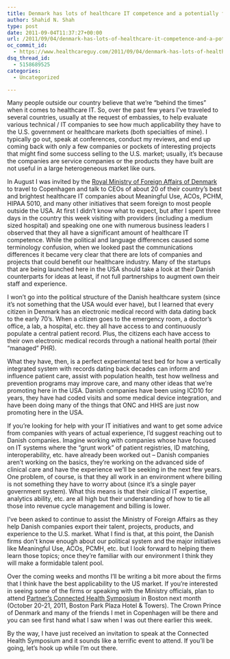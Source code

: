 ```yaml
---
title: Denmark has lots of healthcare IT competence and a potentially formidable talent pool
author: Shahid N. Shah
type: post
date: 2011-09-04T11:37:27+00:00
url: /2011/09/04/denmark-has-lots-of-healthcare-it-competence-and-a-potentially-formidable-talent-pool/
oc_commit_id:
  - https://www.healthcareguy.com/2011/09/04/denmark-has-lots-of-healthcare-it-competence-and-a-potentially-formidable-talent-pool/1478770761
dsq_thread_id:
  - 5158689525
categories:
  - Uncategorized

---
```

Many people outside our country believe that we’re “behind the times” when it comes to healthcare IT. So, over the past few years I’ve traveled to several countries, usually at the request of embassies, to help evaluate various technical / IT companies to see how much applicability they have to the U.S. government or healthcare markets (both specialties of mine). I typically go out, speak at conferences, conduct my reviews, and end up coming back with only a few companies or pockets of interesting projects that might find some success selling to the U.S. market; usually, it’s because the companies are service companies or the products they have built are not useful in a large heterogeneous market like ours. 

In August I was invited by the <a href="http://um.dk/en" target="_blank">Royal Ministry of Foreign Affairs of Denmark</a> to travel to Copenhagen and talk to CEOs of about 20 of their country’s best and brightest healthcare IT companies about Meaningful Use, ACOs, PCHM, HIPAA 5010, and many other initiatives that seem foreign to most people outside the USA. At first I didn’t know what to expect, but after I spent three days in the country this week visiting with providers (including a medium sized hospital) and speaking one one with numerous business leaders I observed that they all have a significant amount of healthcare IT competence. While the political and language differences caused some terminology confusion, when we looked past the communications differences it became very clear that there are lots of companies and projects that could benefit our healthcare industry. Many of the startups that are being launched here in the USA should take a look at their Danish counterparts for ideas at least, if not full partnerships to augment own their staff and experience.

I won’t go into the political structure of the Danish healthcare system (since it’s not something that the USA would ever have), but I learned that every citizen in Denmark has an electronic medical record with data dating back to the early 70’s. When a citizen goes to the emergency room, a doctor’s office, a lab, a hospital, etc. they all have access to and continuously populate a central patient record. Plus, the citizens each have access to their own electronic medical records through a national health portal (their “managed” PHR).

What they have, then, is a perfect experimental test bed for how a vertically integrated system with records dating back decades can inform and influence patient care, assist with population health, test how wellness and prevention programs may improve care, and many other ideas that we’re promoting here in the USA. Danish companies have been using ICD10 for years, they have had coded visits and some medical device integration, and have been doing many of the things that ONC and HHS are just now promoting here in the USA.

If you’re looking for help with your IT initiatives and want to get some advice from companies with years of actual experience, I’d suggest reaching out to Danish companies. Imagine working with companies whose have focused on IT systems where the “grunt work” of patient registries, ID matching, interoperability, etc. have already been worked out – Danish companies aren’t working on the basics, they’re working on the advanced side of clinical care and have the experience we’ll be seeking in the next few years. One problem, of course, is that they all work in an environment where billing is not something they have to worry about (since it’s a single payer government system). What this means is that their clinical IT expertise, analytics ability, etc. are all high but their understanding of how to tie all those into revenue cycle management and billing is lower.

I’ve been asked to continue to assist the Ministry of Foreign Affairs as they help Danish companies export their talent, projects, products, and experience to the U.S. market. What I find is that, at this point, the Danish firms don’t know enough about our political system and the major initiatives like Meaningful Use, ACOs, PCMH, etc. but I look forward to helping them learn those topics; once they’re familiar with our environment I think they will make a formidable talent pool.

Over the coming weeks and months I’ll be writing a bit more about the firms that I think have the best applicability to the US market. If you’re interested in seeing some of the firms or speaking with the Ministry officials, plan to attend <a href="http://www.connected-health.org/events/symposium-2011.aspx" target="_blank">Partner’s Connected Health Symposium</a> in Boston next month (October 20-21, 2011, Boston Park Plaza Hotel & Towers). The Crown Prince of Denmark and many of the friends I met in Copenhagen will be there and you can see first hand what I saw when I was out there earlier this week.

By the way, I have just received an invitation to speak at the Connected Health Symposium and it sounds like a terrific event to attend. If you’ll be going, let’s hook up while I’m out there.